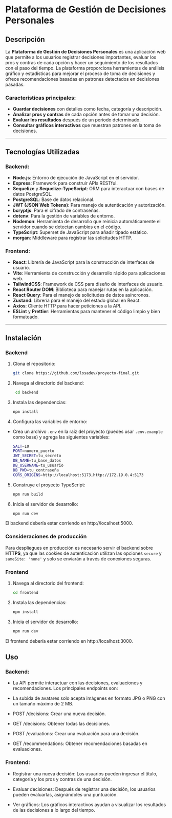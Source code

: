 
# Plataforma de Gestión de Decisiones Personales

## Descripción

La **Plataforma de Gestión de Decisiones Personales** es una aplicación web que permite a los usuarios registrar decisiones importantes, evaluar los pros y contras de cada opción y hacer un seguimiento de los resultados con el paso del tiempo. La plataforma proporciona herramientas de análisis gráfico y estadísticas para mejorar el proceso de toma de decisiones y ofrece recomendaciones basadas en patrones detectados en decisiones pasadas.

### Características principales:
- **Guardar decisiones** con detalles como fecha, categoría y descripción.
- **Analizar pros y contras** de cada opción antes de tomar una decisión.
- **Evaluar los resultados** después de un periodo determinado.
- **Consultar gráficos interactivos** que muestran patrones en la toma de decisiones.

---

## Tecnologías Utilizadas

### Backend:
- **Node.js**: Entorno de ejecución de JavaScript en el servidor.
- **Express**: Framework para construir APIs RESTful.
- **Sequelize** y **Sequelize-TypeScript**: ORM para interactuar con bases de datos PostgreSQL.
- **PostgreSQL**: Base de datos relacional.
- **JWT (JSON Web Tokens)**: Para manejo de autenticación y autorización.
- **bcryptjs**: Para el cifrado de contraseñas.
- **dotenv**: Para la gestión de variables de entorno.
- **Nodemon**: Herramienta de desarrollo que reinicia automáticamente el servidor cuando se detectan cambios en el código.
- **TypeScript**: Superset de JavaScript para añadir tipado estático.
- **morgan**: Middleware para registrar las solicitudes HTTP.

### Frontend:
- **React**: Librería de JavaScript para la construcción de interfaces de usuario.
- **Vite**: Herramienta de construcción y desarrollo rápido para aplicaciones web.
- **TailwindCSS**: Framework de CSS para diseño de interfaces de usuario.
- **React Router DOM**: Biblioteca para manejar rutas en la aplicación.
- **React Query**: Para el manejo de solicitudes de datos asíncronos.
- **Zustand**: Librería para el manejo del estado global en React.
- **Axios**: Cliente HTTP para hacer peticiones a la API.
- **ESLint** y **Prettier**: Herramientas para mantener el código limpio y bien formateado.

---


## Instalación

### Backend

1. Clona el repositorio:

   ```bash
   git clone https://github.com/losadev/proyecto-final.git
   ```

2. Navega al directorio del backend:

   ```bash
    cd backend
   ```

3. Instala las dependencias:

    ```bash
    npm install
   ```

4. Configura las variables de entorno:

- Crea un archivo `.env` en la raíz del proyecto (puedes usar `.env.example` como base) y agrega las siguientes variables:

    ```bash
    SALT=10
    PORT=numero_puerto
    JWT_SECRET=tu_secreto
    DB_NAME=tu_base_datos
    DB_USERNAME=tu_usuario
    DB_PWD=tu_contraseña
    CORS_ORIGINS=http://localhost:5173,http://172.19.0.4:5173
   ```

5. Construye el proyecto TypeScript:

    ```bash
    npm run build
    ```

6. Inicia el servidor de desarrollo:

    ```bash
    npm run dev
   ```

El backend debería estar corriendo en http://localhost:5000.

### Consideraciones de producción

Para despliegues en producción es necesario servir el backend sobre **HTTPS**,
ya que las cookies de autenticación utilizan las opciones `secure` y
`sameSite: 'none'` y solo se enviarán a través de conexiones seguras.



### Frontend

1. Navega al directorio del frontend:

    ```bash
    cd frontend
   ```

2. Instala las dependencias:

    ```bash
    npm install
   ```

3. Inicia el servidor de desarrollo:

    ```bash
    npm run dev
   ```

El frontend debería estar corriendo en http://localhost:3000.



## Uso

### Backend:

- La API permite interactuar con las decisiones, evaluaciones y recomendaciones. Los principales endpoints son:
- La subida de avatares solo acepta imágenes en formato JPG o PNG con un tamaño máximo de 2 MB.

- POST /decisions: Crear una nueva decisión.

- GET /decisions: Obtener todas las decisiones.

- POST /evaluations: Crear una evaluación para una decisión.

- GET /recommendations: Obtener recomendaciones basadas en evaluaciones.

### Frontend:

- Registrar una nueva decisión: Los usuarios pueden ingresar el título, categoría y los pros y contras de una decisión.

- Evaluar decisiones: Después de registrar una decisión, los usuarios pueden evaluarlas, asignándoles una puntuación.

- Ver gráficos: Los gráficos interactivos ayudan a visualizar los resultados de las decisiones a lo largo del tiempo.


